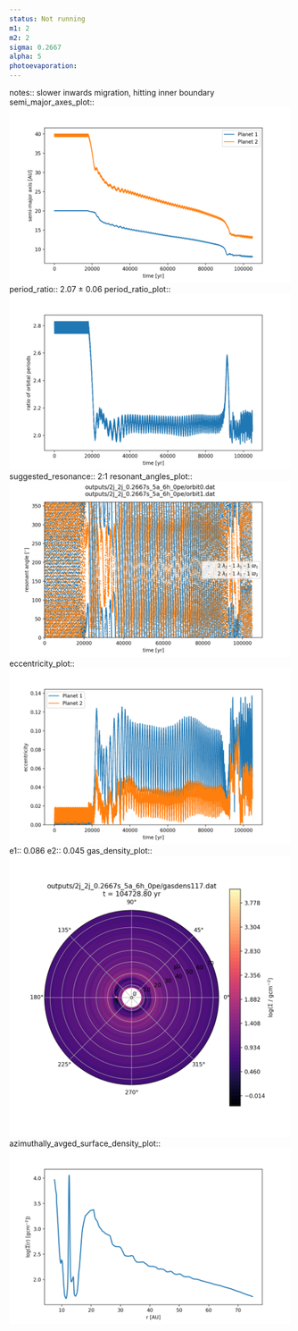 ```yaml
---
status: Not running
m1: 2
m2: 2
sigma: 0.2667
alpha: 5
photoevaporation: 
---
```


notes:: slower inwards migration, hitting inner boundary
semi_major_axes_plot:: ![semi_major_axes_2j_2j_0.2667s_5a_6h_0pe.png](plots/semi_major_axes/semi_major_axes_2j_2j_0.2667s_5a_6h_0pe.png)
period_ratio:: 2.07 ± 0.06
period_ratio_plot:: ![period_ratio_2j_2j_0.2667s_5a_6h_0pe.png](plots/period_ratio/period_ratio_2j_2j_0.2667s_5a_6h_0pe.png)
suggested_resonance:: 2:1
resonant_angles_plot:: ![resonant_angles_2j_2j_0.2667s_5a_6h_0pe.png](plots/resonant_angles/resonant_angles_2j_2j_0.2667s_5a_6h_0pe.png)
eccentricity_plot:: ![eccentricity_2j_2j_0.2667s_5a_6h_0pe.png](plots/eccentricity/eccentricity_2j_2j_0.2667s_5a_6h_0pe.png)
e1:: 0.086
e2:: 0.045
gas_density_plot:: ![gas_density_2j_2j_0.2667s_5a_6h_0pe.png](plots/gas_density/gas_density_2j_2j_0.2667s_5a_6h_0pe.png)
azimuthally_avged_surface_density_plot:: ![azimuthally_avged_surface_density_2j_2j_0.2667s_5a_6h_0pe.png](plots/azimuthally_avged_surface_density/azimuthally_avged_surface_density_2j_2j_0.2667s_5a_6h_0pe.png)
